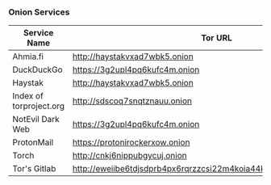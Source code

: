 
### Onion Services



| Service Name | Tor URL |
| ----------- | ----------- |
|Ahmia.fi |http://haystakvxad7wbk5.onion |
|DuckDuckGo | https://3g2upl4pq6kufc4m.onion |
|Haystak | http://haystakvxad7wbk5.onion |
|Index of torproject.org | http://sdscoq7snqtznauu.onion |
|NotEvil Dark Web | https://3g2upl4pq6kufc4m.onion |
|ProtonMail | https://protonirockerxow.onion |
|Torch | http://cnkj6nippubgycuj.onion |
|Tor's Gitlab | http://eweiibe6tdjsdprb4px6rqrzzcsi22m4koia44kc5pcjr7nec2rlxyad.onion |
